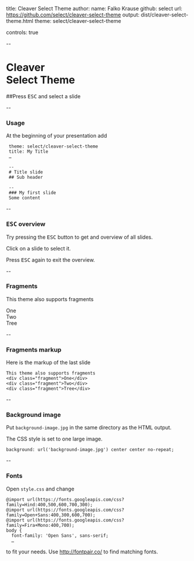 title: Cleaver Select Theme
author:
  name: Falko Krause
  github: select
  url: https://github.com/select/cleaver-select-theme
output: dist/cleaver-select-theme.html
theme: select/cleaver-select-theme
<!-- theme: ./custom-theme -->
controls: true


--
# Cleaver <br> Select Theme
##Press <kbd>ESC</kbd> and select a slide

--
### Usage

At the beginning of your presentation add

```
 theme: select/cleaver-select-theme
 title: My Title
 …

 --
 # Title slide
 ## Sub header

 --
 ### My first slide
 Some content
```

--
### <kbd>ESC</kbd> overview

Try pressing the <kbd>ESC</kbd> button to get and overview of all slides.

Click on a slide to select it.

Press <kbd>ESC</kbd> again to exit the overview.

--
### Fragments
This theme also supports fragments
<div class="fragment">One</div>
<div class="fragment">Two</div>
<div class="fragment">Tree</div>

--
### Fragments markup
Here is the markup of the last slide
```
This theme also supports fragments
<div class="fragment">One</div>
<div class="fragment">Two</div>
<div class="fragment">Tree</div>
```
--
### Background image

Put `background-image.jpg` in the same directory as the HTML output.

The CSS style is set to one large image.
```
background: url('background-image.jpg') center center no-repeat;
```

--
### Fonts

Open `style.css` and change

```
@import url(https://fonts.googleapis.com/css?family=Hind:400,500,600,700,300);
@import url(https://fonts.googleapis.com/css?family=Open+Sans:400,300,600,700);
@import url(https://fonts.googleapis.com/css?family=Fira+Mono:400,700);
body {
  font-family: 'Open Sans', sans-serif;
  …
```
to fit your needs. Use http://fontpair.co/ to find matching fonts.